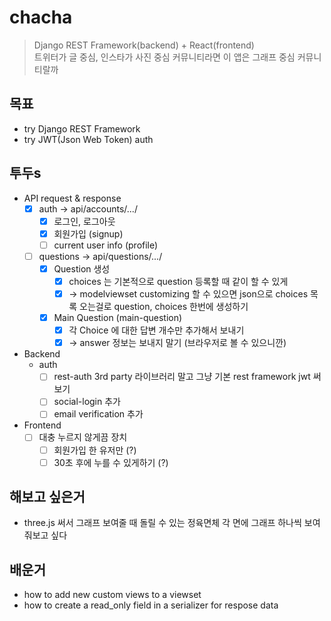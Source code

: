 # chacha
> Django REST Framework(backend) + React(frontend) <br>
트위터가 글 중심, 인스타가 사진 중심 커뮤니티라면 이 앱은 그래프 중심 커뮤니티랄까

## 목표
- try Django REST Framework
- try JWT(Json Web Token) auth

## 투두s
- API request & response
    - [x] auth -> api/accounts/.../
        - [x] 로그인, 로그아웃
        - [x] 회원가입 (signup)
        - [ ] current user info (profile)
    - [ ] questions -> api/questions/.../
        - [x] Question 생성
            - [x] choices 는 기본적으로 question 등록할 때 같이 할 수 있게 
            - [x] -> modelviewset customizing 할 수 있으면 json으로 choices 목록 오는걸로 question, choices 한번에 생성하기
        - [x] Main Question (main-question)
            - [x] 각 Choice 에 대한 답변 개수만 추가해서 보내기
            - [x] -> answer 정보는 보내지 말기 (브라우저로 볼 수 있으니깐)
- Backend
    - auth
        - [ ] rest-auth 3rd party 라이브러리 말고 그냥 기본 rest framework jwt 써보기
        - [ ] social-login 추가
        - [ ] email verification 추가
- Frontend
    - [ ] 대충 누르지 않게끔 장치
        - [ ] 회원가입 한 유저만 (?)
        - [ ] 30초 후에 누를 수 있게하기 (?)

## 해보고 싶은거
- three.js 써서 그래프 보여줄 때 돌릴 수 있는 정육면체 각 면에 그래프 하나씩 보여줘보고 싶다

## 배운거
- how to add new custom views to a viewset
- how to create a read_only field in a serializer for respose data